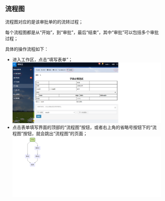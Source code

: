 ## 流程图
流程图对应的是该审批单的的流转过程；

每个流程图都是从“开始”，到“审批”，最后“结束”，其中“审批”可以包括多个审批过程；

具体的操作流程如下：
- 进入工作区，点击“填写表单”；
![](images/flowchart1.png)
- 点击表单填写界面的顶部的“流程图”按钮，或者右上角的省略号按钮下的“流程图”按钮，就会跳出“流程图”的页面；
![](images/flowchart2.png)

